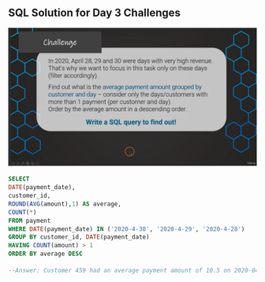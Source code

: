 ## SQL Solution for Day 3 Challenges

![Challenge for Day 3](Challenge-Day3.png)

```sql
SELECT
DATE(payment_date),
customer_id,
ROUND(AVG(amount),1) AS average,
COUNT(*)
FROM payment
WHERE DATE(payment_date) IN ('2020-4-30', '2020-4-29', '2020-4-28')
GROUP BY customer_id, DATE(payment_date)
HAVING COUNT(amount) > 1
ORDER BY average DESC

--Answer: Customer 459 had an average payment amount of 10.5 on 2020-04-29
